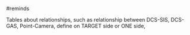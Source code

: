 #reminds

  Tables about relationships, such as relationship between DCS-SIS, DCS-GAS, Point-Camera, 
  define on TARGET side or ONE side, 


